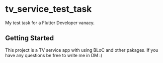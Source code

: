 # tv_service_test_task

My test task for a Flutter Developer vanacy.

## Getting Started

This project is a TV service app with using BLoC and other pakages.
If you have any questions be free to write me in DM :)
